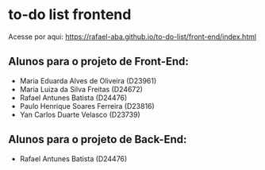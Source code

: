 # to-do list frontend

Acesse por aqui:
https://rafael-aba.github.io/to-do-list/front-end/index.html

## Alunos para o projeto de Front-End:
- Maria Eduarda Alves de Oliveira (D23961)
- Maria Luiza da Silva Freitas (D24672)
- Rafael Antunes Batista (D24476)
- Paulo Henrique Soares Ferreira (D23816)
- Yan Carlos Duarte Velasco (D23739)

## Alunos para o projeto de Back-End:
- Rafael Antunes Batista (D24476)
